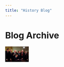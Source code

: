 ```yaml
---
title: "History Blog"
---
```



# Blog Archive

<img src="assets/pres-bush-patriot.jpg" style="width:15%;height:10%;">

